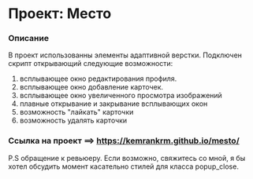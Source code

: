 # Проект: Место

### Описание
В проект использованны элементы адаптивной верстки. Подключен скрипт открывающий следующие возможности:
1. всплывающее окно редактирования профиля.
2. всплывающее окно добавление карточек.
3. всплывающее окно увеличенного просмотра изображений
4. плавные открывание и закрывание всплывающих окон
5. возможность "лайкать" карточки
6. возможность удалять карточки

### Ссылка на проект ==> https://kemrankrm.github.io/mesto/

P.S обращение к ревьюеру. Если возможно, свяжитесь со мной, я бы хотел обсудить момент касательно стилей для класса popup_close.
